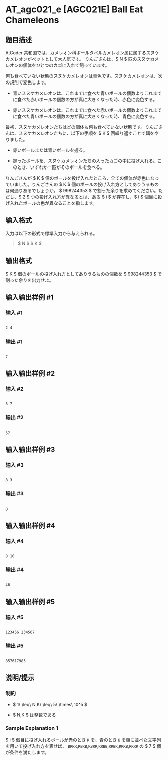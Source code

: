 # AT_agc021_e [AGC021E] Ball Eat Chameleons

## 题目描述

[problemUrl]: https://atcoder.jp/contests/agc021/tasks/agc021_e

AtCoder 共和国では、カメレオン科ボールタベルカメレオン属に属するスヌケカメレオンがペットとして大人気です。 りんごさんは、$ N $ 匹のスヌケカメレオンの個体をひとつのカゴに入れて飼っています。

何も食べていない状態のスヌケカメレオンは青色です。スヌケカメレオンは、次の規則で変色します。

- 青いスヌケカメレオンは、これまでに食べた青いボールの個数よりこれまでに食べた赤いボールの個数の方が真に大きくなった時、赤色に変色する。
- 赤いスヌケカメレオンは、これまでに食べた赤いボールの個数よりこれまでに食べた青いボールの個数の方が真に大きくなった時、青色に変色する。

最初、スヌケカメレオンたちはどの個体も何も食べていない状態です。りんごさんは、スヌケカメレオンたちに、以下の手順を $ K $ 回繰り返すことで餌をやりました。

- 赤いボールまたは青いボールを握る。
- 握ったボールを、スヌケカメレオンたちの入ったカゴの中に投げ入れる。このとき、いずれか一匹がそのボールを食べる。

りんごさんが $ K $ 個のボールを投げ入れたところ、全ての個体が赤色になっていました。りんごさんの $ K $ 個のボールの投げ入れ方としてありうるものは何通りあるでしょうか。 $ 998244353 $ で割った余りを求めてください。ただし、$ 2 $ つの投げ入れ方が異なるとは、ある $ i $ が存在し、$ i $ 個目に投げ入れたボールの色が異なることを指します。

## 输入格式

入力は以下の形式で標準入力から与えられる。

> $ N $ $ K $

## 输出格式

$ K $ 個のボールの投げ入れ方としてありうるものの個数を $ 998244353 $ で割った余りを出力せよ。

## 输入输出样例 #1

### 输入 #1

```
2 4
```

### 输出 #1

```
7
```

## 输入输出样例 #2

### 输入 #2

```
3 7
```

### 输出 #2

```
57
```

## 输入输出样例 #3

### 输入 #3

```
8 3
```

### 输出 #3

```
0
```

## 输入输出样例 #4

### 输入 #4

```
8 10
```

### 输出 #4

```
46
```

## 输入输出样例 #5

### 输入 #5

```
123456 234567
```

### 输出 #5

```
857617983
```

## 说明/提示

### 制約

- $ 1\ \leq\ N,K\ \leq\ 5\ \times\ 10^5 $
- $ N,K $ は整数である

### Sample Explanation 1

$ i $ 個目に投げ入れるボールが赤のとき `R` を、青のとき `B` を順に並べた文字列を用いて投げ入れ方を表せば、 `BRRR`,`RBRB`,`RBRR`,`RRBB`,`RRBR`,`RRRB`,`RRRR` の $ 7 $ 個が条件を満たします。